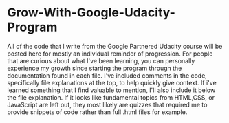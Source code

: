# Grow-With-Google-Udacity-Program
All of the code that I write from the Google Partnered Udacity course will be posted here for mostly an individual reminder of progression. For people that are curious about what I've been learning, you can personally experience my growth since starting the program through the documentation found in each file.  I've included comments in the code, specifically file explanations at the top, to help quickly give context.  If i've learned something that I find valuable to mention, I'll also include it below the file explanation.  If it looks like fundamental topics from HTML,CSS, or JavaScript are left out, they most likely are quizzes that required me to provide snippets of code rather than full .html files for example.
